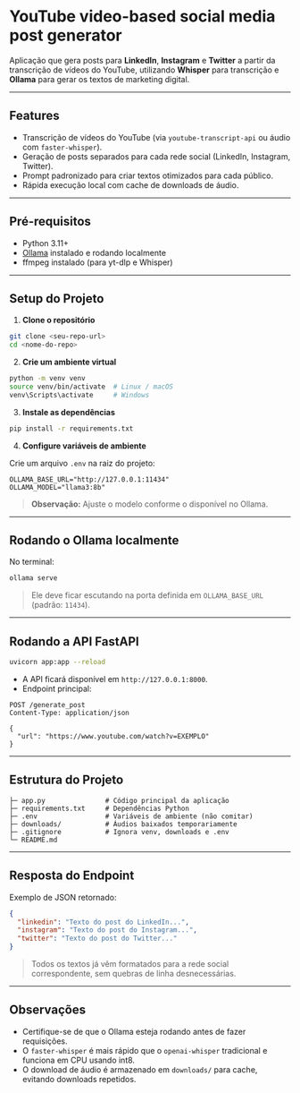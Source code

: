 # YouTube video-based social media post generator

Aplicação que gera posts para **LinkedIn**, **Instagram** e **Twitter** a partir da transcrição de vídeos do YouTube, utilizando **Whisper** para transcrição e **Ollama** para gerar os textos de marketing digital.

---

## Features

- Transcrição de vídeos do YouTube (via `youtube-transcript-api` ou áudio com `faster-whisper`).  
- Geração de posts separados para cada rede social (LinkedIn, Instagram, Twitter).  
- Prompt padronizado para criar textos otimizados para cada público.  
- Rápida execução local com cache de downloads de áudio.  

---

## Pré-requisitos

- Python 3.11+  
- [Ollama](https://ollama.com/) instalado e rodando localmente  
- ffmpeg instalado (para yt-dlp e Whisper)  

---

## Setup do Projeto

1. **Clone o repositório**

```bash
git clone <seu-repo-url>
cd <nome-do-repo>
```

2. **Crie um ambiente virtual**

```bash
python -m venv venv
source venv/bin/activate  # Linux / macOS
venv\Scripts\activate     # Windows
```

3. **Instale as dependências**

```bash
pip install -r requirements.txt
```

4. **Configure variáveis de ambiente**

Crie um arquivo `.env` na raiz do projeto:

```
OLLAMA_BASE_URL="http://127.0.0.1:11434"
OLLAMA_MODEL="llama3:8b"
```

> **Observação:** Ajuste o modelo conforme o disponível no Ollama.

---

## Rodando o Ollama localmente

No terminal:

```bash
ollama serve
```

> Ele deve ficar escutando na porta definida em `OLLAMA_BASE_URL` (padrão: `11434`).

---

## Rodando a API FastAPI

```bash
uvicorn app:app --reload
```

- A API ficará disponível em `http://127.0.0.1:8000`.
- Endpoint principal:

```
POST /generate_post
Content-Type: application/json

{
  "url": "https://www.youtube.com/watch?v=EXEMPLO"
}
```

---

## Estrutura do Projeto

```
├─ app.py               # Código principal da aplicação
├─ requirements.txt     # Dependências Python
├─ .env                 # Variáveis de ambiente (não comitar)
├─ downloads/           # Áudios baixados temporariamente
├─ .gitignore           # Ignora venv, downloads e .env
└─ README.md
```

---

## Resposta do Endpoint

Exemplo de JSON retornado:

```json
{
  "linkedin": "Texto do post do LinkedIn...",
  "instagram": "Texto do post do Instagram...",
  "twitter": "Texto do post do Twitter..."
}
```

> Todos os textos já vêm formatados para a rede social correspondente, sem quebras de linha desnecessárias.

---

## Observações

- Certifique-se de que o Ollama esteja rodando antes de fazer requisições.  
- O `faster-whisper` é mais rápido que o `openai-whisper` tradicional e funciona em CPU usando int8.  
- O download de áudio é armazenado em `downloads/` para cache, evitando downloads repetidos.
